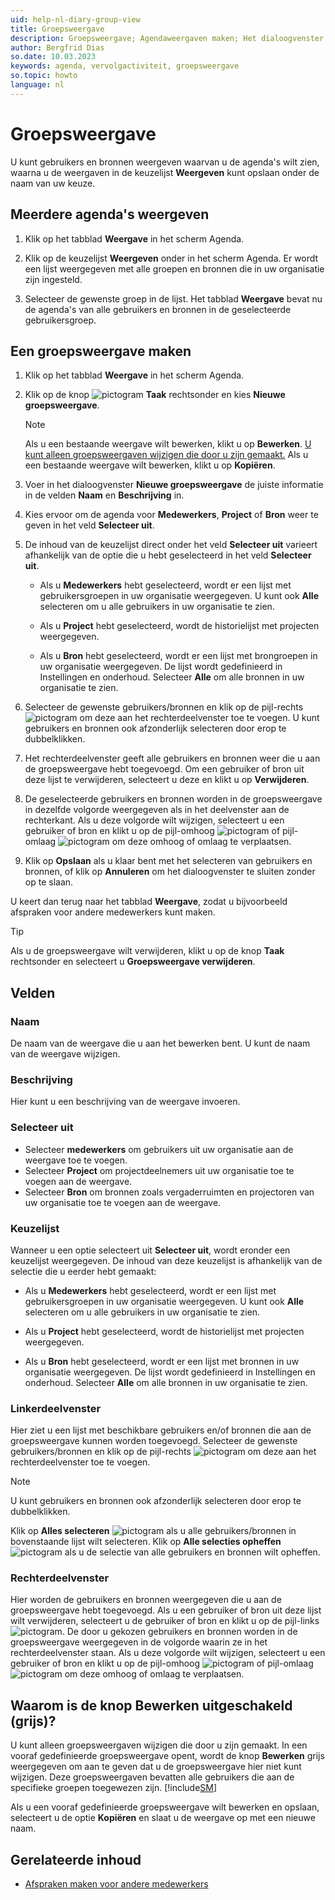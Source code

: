 ```yaml
---
uid: help-nl-diary-group-view
title: Groepsweergave
description: Groepsweergave; Agendaweergaven maken; Het dialoogvenster Nieuwe groepsweergave
author: Bergfrid Dias
so.date: 10.03.2023
keywords: agenda, vervolgactiviteit, groepsweergave
so.topic: howto
language: nl
---
```


# Groepsweergave

U kunt gebruikers en bronnen weergeven waarvan u de agenda's wilt zien, waarna u de weergaven in de keuzelijst **Weergeven** kunt opslaan onder de naam van uw keuze.

## Meerdere agenda's weergeven

1. Klik op het tabblad **Weergave** in het scherm Agenda.

2. Klik op de keuzelijst **Weergeven** onder in het scherm Agenda. Er wordt een lijst weergegeven met alle groepen en bronnen die in uw organisatie zijn ingesteld.

3. Selecteer de gewenste groep in de lijst. Het tabblad **Weergave** bevat nu de agenda's van alle gebruikers en bronnen in de geselecteerde gebruikersgroep.

## Een groepsweergave maken

1. Klik op het tabblad **Weergave** in het scherm Agenda.

1. Klik op de knop ![pictogram][img5] **Taak** rechtsonder en kies **Nieuwe groepsweergave**.

    > [!NOTE]
    > Als u een bestaande weergave wilt bewerken, klikt u op **Bewerken**. [U kunt alleen groepsweergaven wijzigen die door u zijn gemaakt.](#troubleshoot) Als u een bestaande weergave wilt bewerken, klikt u op **Kopiëren**.

1. Voer in het dialoogvenster **Nieuwe groepsweergave** de juiste informatie in de velden **Naam** en **Beschrijving** in.

1. Kies ervoor om de agenda voor **Medewerkers**, **Project** of **Bron** weer te geven in het veld **Selecteer uit**.

1. De inhoud van de keuzelijst direct onder het veld **Selecteer uit** varieert afhankelijk van de optie die u hebt geselecteerd in het veld **Selecteer uit**.

    * Als u **Medewerkers** hebt geselecteerd, wordt er een lijst met gebruikersgroepen in uw organisatie weergegeven. U kunt ook **Alle** selecteren om u alle gebruikers in uw organisatie te zien.

    * Als u **Project** hebt geselecteerd, wordt de historielijst met projecten weergegeven.

    * Als u **Bron** hebt geselecteerd, wordt er een lijst met brongroepen in uw organisatie weergegeven. De lijst wordt gedefinieerd in Instellingen en onderhoud. Selecteer **Alle** om alle bronnen in uw organisatie te zien.

1. Selecteer de gewenste gebruikers/bronnen en klik op de pijl-rechts ![pictogram][img2] om deze aan het rechterdeelvenster toe te voegen. U kunt gebruikers en bronnen ook afzonderlijk selecteren door erop te dubbelklikken.

1. Het rechterdeelvenster geeft alle gebruikers en bronnen weer die u aan de groepsweergave hebt toegevoegd. Om een gebruiker of bron uit deze lijst te verwijderen, selecteert u deze en klikt u op **Verwijderen**.

1. De geselecteerde gebruikers en bronnen worden in de groepsweergave in dezelfde volgorde weergegeven als in het deelvenster aan de rechterkant. Als u deze volgorde wilt wijzigen, selecteert u een gebruiker of bron en klikt u op de pijl-omhoog ![pictogram][img3] of pijl-omlaag ![pictogram][img4] om deze omhoog of omlaag te verplaatsen.

1. Klik op **Opslaan** als u klaar bent met het selecteren van gebruikers en bronnen, of klik op **Annuleren** om het dialoogvenster te sluiten zonder op te slaan.

U keert dan terug naar het tabblad **Weergave**, zodat u bijvoorbeeld afspraken voor andere medewerkers kunt maken.

> [!TIP]
> Als u de groepsweergave wilt verwijderen, klikt u op de knop **Taak** rechtsonder en selecteert u **Groepsweergave verwijderen**.

## <a id="fields" />Velden

### Naam

De naam van de weergave die u aan het bewerken bent. U kunt de naam van de weergave wijzigen.

### Beschrijving

Hier kunt u een beschrijving van de weergave invoeren.

### Selecteer uit

* Selecteer **medewerkers** om gebruikers uit uw organisatie aan de weergave toe te voegen.
* Selecteer **Project** om projectdeelnemers uit uw organisatie toe te voegen aan de weergave.
* Selecteer **Bron** om bronnen zoals vergaderruimten en projectoren van uw organisatie toe te voegen aan de weergave.

### Keuzelijst

Wanneer u een optie selecteert uit **Selecteer uit**, wordt eronder een keuzelijst weergegeven. De inhoud van deze keuzelijst is afhankelijk van de selectie die u eerder hebt gemaakt:

* Als u **Medewerkers** hebt geselecteerd, wordt er een lijst met gebruikersgroepen in uw organisatie weergegeven. U kunt ook **Alle** selecteren om u alle gebruikers in uw organisatie te zien.

* Als u **Project** hebt geselecteerd, wordt de historielijst met projecten weergegeven.

* Als u **Bron** hebt geselecteerd, wordt er een lijst met bronnen in uw organisatie weergegeven. De lijst wordt gedefinieerd in Instellingen en onderhoud. Selecteer **Alle** om alle bronnen in uw organisatie te zien.

### Linkerdeelvenster

Hier ziet u een lijst met beschikbare gebruikers en/of bronnen die aan de groepsweergave kunnen worden toegevoegd. Selecteer de gewenste gebruikers/bronnen en klik op de pijl-rechts ![pictogram][img2] om deze aan het rechterdeelvenster toe te voegen.

> [!NOTE]
> U kunt gebruikers en bronnen ook afzonderlijk selecteren door erop te dubbelklikken.

Klik op **Alles selecteren** ![pictogram][img6] als u alle gebruikers/bronnen in bovenstaande lijst wilt selecteren. Klik op **Alle selecties opheffen** ![pictogram][img7] als u de selectie van alle gebruikers en bronnen wilt opheffen.

### Rechterdeelvenster

Hier worden de gebruikers en bronnen weergegeven die u aan de groepsweergave hebt toegevoegd. Als u een gebruiker of bron uit deze lijst wilt verwijderen, selecteert u de gebruiker of bron en klikt u op de pijl-links ![pictogram][img1]. De door u gekozen gebruikers en bronnen worden in de groepsweergave weergegeven in de volgorde waarin ze in het rechterdeelvenster staan. Als u deze volgorde wilt wijzigen, selecteert u een gebruiker of bron en klikt u op de pijl-omhoog ![pictogram][img3] of pijl-omlaag ![pictogram][img4] om deze omhoog of omlaag te verplaatsen.

## <a id="troubleshoot" />Waarom is de knop Bewerken uitgeschakeld (grijs)?

U kunt alleen groepsweergaven wijzigen die door u zijn gemaakt. In een vooraf gedefinieerde groepsweergave opent, wordt de knop **Bewerken** grijs weergegeven om aan te geven dat u de groepsweergave hier niet kunt wijzigen. Deze groepsweergaven bevatten alle gebruikers die aan de specifieke groepen toegewezen zijn. [!include[SM](../../learn/includes/are-defined-sm.md)]

Als u een vooraf gedefinieerde groepsweergave wilt bewerken en opslaan, selecteert u de optie **Kopiëren** en slaat u de weergave op met een nieuwe naam.

## Gerelateerde inhoud

* [Afspraken maken voor andere medewerkers][4]

<!-- Referenced links -->
[4]: create-follow-up.md#associate

<!-- Referenced images -->
[img1]: ../../../media/icons/arrow-left.png
[img2]: ../../../media/icons/arrow-right.png
[img3]: ../../../media/icons/arrow-up.png
[img4]: ../../../media/icons/arrow-down.png
[img5]: ../../../media/icons/btn-menu.png
[img6]: ../../../media/icons/select-all.png
[img7]: ../../../media/icons/unselect-all.png
